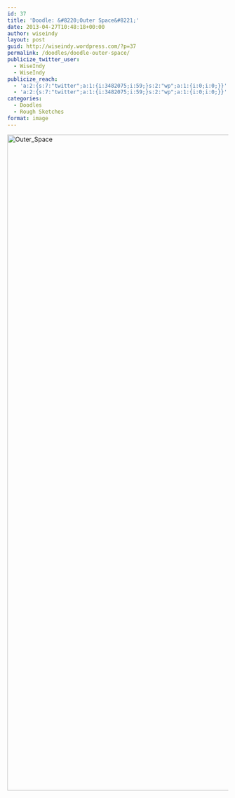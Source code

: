 ```yaml
---
id: 37
title: 'Doodle: &#8220;Outer Space&#8221;'
date: 2013-04-27T10:48:18+00:00
author: wiseindy
layout: post
guid: http://wiseindy.wordpress.com/?p=37
permalink: /doodles/doodle-outer-space/
publicize_twitter_user:
  - WiseIndy
  - WiseIndy
publicize_reach:
  - 'a:2:{s:7:"twitter";a:1:{i:3482075;i:59;}s:2:"wp";a:1:{i:0;i:0;}}'
  - 'a:2:{s:7:"twitter";a:1:{i:3482075;i:59;}s:2:"wp";a:1:{i:0;i:0;}}'
categories:
  - Doodles
  - Rough Sketches
format: image
---
```

<img class="alignnone size-full wp-image-42" alt="Outer_Space" src="http://wiseindy.com/wp-content/uploads/2013/04/outer_space1.png" width="960" height="1494" />